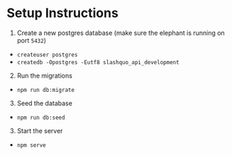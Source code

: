 # Setup Instructions
1. Create a new postgres database (make sure the elephant is running on port `5432`)
  - `createuser postgres`
  - `createdb -Opostgres -Eutf8 slashquo_api_development`
2. Run the migrations
  - `npm run db:migrate`
3. Seed the database
  - `npm run db:seed`
3. Start the server
  - `npm serve`

